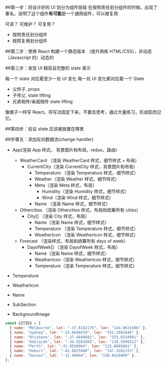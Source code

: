 ##第一步：将设计好的 UI 划分为组件层级
在按照责任划分组件的时候，出现了重名，说明了这个组件**有可能**是一个通用组件，可以被复用

可读？
可维护？
可复用？

- 按照责任划分组件
- 按照复用划分组件

##第二步：使用 React 构建一个静态版本 （提升熟练 HTML/CSS），非动态（Javascript 的）动态的

##第三步：发现 UI 精简且完整的 state 表示

每一个 state 对应着至少一处 UI 变化
每一处 UI 变化都对应着一个 State

- 父传子, props
- 子传父, state lifting
- 兄弟相传/亲戚相传 state lifting

像傻子一样写 React。将写法固定下来，不要去思考，通过大量练习，形成肌肉记忆。

##第四步：验证 state 应该被放置在哪里

##步骤五：添加反向数据流(change handler)

- App(渲染 App 样式， 背景图片和布局，redux，路由)

  - WeatherCard （渲染 WeatherCard 样式，细节样式 + 布局）
    - CurrentCity（渲染 CurrentCity 样式，背景图片和布局）
      - Temperature （渲染 Temperature 样式，细节样式）
      - Weather（渲染 Weather 样式，细节样式）
      - Meta（渲染 Meta 样式，布局）
        - Humidity（渲染 Humidity 样式，细节样式）
        - Wind（渲染 Wind 样式，细节样式）
      - Name （渲染 Name 样式，细节样式）
  - Othercities （渲染 Othercities 样式，布局和统筹所有 cities）
    - City[] （渲染 City 样式，布局）
      - Name（渲染 Name 样式，细节样式）
      - Temperature （渲染 Temperature 样式，细节样式）
      - WeatherIcon （渲染 WeatherIcon 样式，细节样式）
  - Forecast （渲染样式，布局和统筹所有 days of week）
    - DayofWeek[] （渲染 DayofWeek 样式，布局）
      - Name（渲染 Name 样式，细节样式）
      - WeatherIcon（渲染 WeatherIcon 样式，细节样式）
      - Temperature（渲染 Temperature 样式，细节样式）

- Temperature
- WeatherIcon
- Name
- SubSection
- BackgroundImage

```jsx
const CITIES = [
  { name: "Melbourne", lat: "-37.8142176", lon: "144.9631608" },
  { name: "Sydney", lat: "-33.8698439", lon: "151.2082848" },
  { name: "Brisbane", lat: "-27.4689682", lon: "153.0234991" },
  { name: "Adelaide", lat: "-34.9281805", lon: "138.5999312" },
  { name: "Perth", lat: "-31.9558964", lon: "115.8605801" },
  { name: "Hobart", lat: "-42.8825088", lon: "147.3281233" },
  { name: "Darwin", lat: "-12.46044", lon: "130.8410469" },
];
```
